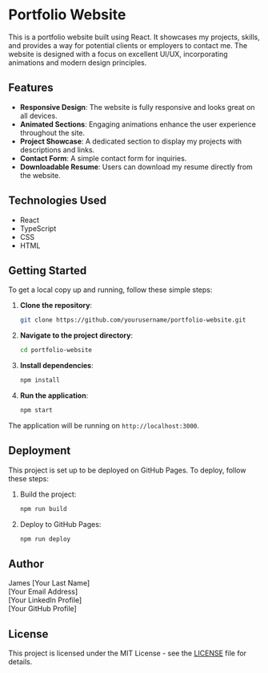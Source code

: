 # Portfolio Website

This is a portfolio website built using React. It showcases my projects, skills, and provides a way for potential clients or employers to contact me. The website is designed with a focus on excellent UI/UX, incorporating animations and modern design principles.

## Features

- **Responsive Design**: The website is fully responsive and looks great on all devices.
- **Animated Sections**: Engaging animations enhance the user experience throughout the site.
- **Project Showcase**: A dedicated section to display my projects with descriptions and links.
- **Contact Form**: A simple contact form for inquiries.
- **Downloadable Resume**: Users can download my resume directly from the website.

## Technologies Used

- React
- TypeScript
- CSS
- HTML

## Getting Started

To get a local copy up and running, follow these simple steps:

1. **Clone the repository**:
   ```bash
   git clone https://github.com/yourusername/portfolio-website.git
   ```

2. **Navigate to the project directory**:
   ```bash
   cd portfolio-website
   ```

3. **Install dependencies**:
   ```bash
   npm install
   ```

4. **Run the application**:
   ```bash
   npm start
   ```

The application will be running on `http://localhost:3000`.

## Deployment

This project is set up to be deployed on GitHub Pages. To deploy, follow these steps:

1. Build the project:
   ```bash
   npm run build
   ```

2. Deploy to GitHub Pages:
   ```bash
   npm run deploy
   ```

## Author

James [Your Last Name]  
[Your Email Address]  
[Your LinkedIn Profile]  
[Your GitHub Profile]  

## License

This project is licensed under the MIT License - see the [LICENSE](LICENSE) file for details.